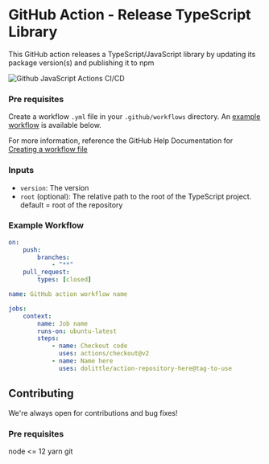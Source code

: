 # GitHub Action - Release TypeScript Library

This GitHub action releases a TypeScript/JavaScript library by updating its package version(s) and publishing it to npm

![Github JavaScript Actions CI/CD](https://github.com/dolittle/release-typescript-lib-action/workflows/Github%20JavaScript%20Actions%20CI/CD/badge.svg)

### Pre requisites

Create a workflow `.yml` file in your `.github/workflows` directory. An [example workflow](#example-workflow) is available below.

For more information, reference the GitHub Help Documentation for [Creating a workflow file](https://help.github.com/en/articles/configuring-a-workflow#creating-a-workflow-file)

### Inputs

-   `version`: The version
-   `root` (optional): The relative path to the root of the TypeScript project. default = root of the repository

### Example Workflow

```yaml
on:
    push:
        branches:
            - "**"
    pull_request:
        types: [closed]

name: GitHub action workflow name

jobs:
    context:
        name: Job name
        runs-on: ubuntu-latest
        steps:
            - name: Checkout code
              uses: actions/checkout@v2
            - name: Name here
              uses: dolittle/action-repository-here@tag-to-use
```

## Contributing

We're always open for contributions and bug fixes!

### Pre requisites

node <= 12
yarn
git
